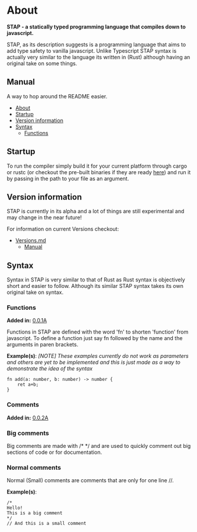 # About

**STAP - a statically typed programming language that compiles down to javascript.**

STAP, as its description suggests is a programming language that aims to add type safety to vanilla javascript. Unlike Typescript STAP syntax is actually very similar to the language its written in (Rust) although having an original take on some things.

## Manual

A way to hop around the README easier.

- [About](#about)
- [Startup](#startup)
- [Version information](#version-information)
- [Syntax](#syntax)
    - [Functions](#functions)
     
## Startup

To run the compiler simply build it for your current platform through cargo or rustc (or checkout the pre-built binaries if they are ready [here](src/bin)) and run it by passing in the path to your file as an argument.
## Version information
STAP is currently in its alpha and a lot of things are still experimental and may change in the near future!

For information on current Versions checkout: 

- [Versions.md](versions.md)
    - [Manual](versions.md#manual)


## Syntax
Syntax in STAP is very similar to that of Rust as Rust syntax is objectively short and easier to follow. Although its similar STAP syntax takes its own original take on syntax.

### Functions

**Added in:** [0.0.1A](versions.md#001a)

Functions in STAP are defined with the word 'fn' to shorten 'function' from javascript. To define a function just say fn followed by the name and the arguments in paren brackets.

**Example(s)**:
*[NOTE] These examples currently do not work as parameters and others are yet to be implemented and this is just made as a way to demonstrate the idea of the syntax*
```sl
fn add(a: number, b: number) -> number {
    ret a+b;
}
```

### Comments

**Added in:** [0.0.2A](versions.md#002a)

### Big comments

Big comments are made with /* */ and are used to quickly comment out big sections of code or for documentation.

### Normal comments

Normal (Small) comments are comments that are only for one line //.

**Example(s)**:
```sl
/*
Hello!
This is a big comment
*/
// And this is a small comment
```
